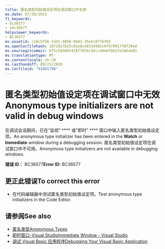 ```yaml
---
title: 匿名类型初始值设定项在调试窗口中无效
ms.date: 07/20/2015
f1_keywords:
- bc36577
- vbc36577
helpviewer_keywords:
- BC36577
ms.assetid: c16c5f56-fd41-4058-9d43-35e5c0f7bf03
ms.openlocfilehash: 1871927b25c01e8c48334902c0f07991770739e8
ms.sourcegitcommit: bf5c5850654187705bc94cc40ebfb62fe346ab02
ms.translationtype: MT
ms.contentlocale: zh-CN
ms.lasthandoff: 09/23/2020
ms.locfileid: "91091790"
---
```

# <a name="anonymous-type-initializers-are-not-valid-in-debug-windows"></a><span data-ttu-id="27299-102">匿名类型初始值设定项在调试窗口中无效</span><span class="sxs-lookup"><span data-stu-id="27299-102">Anonymous type initializers are not valid in debug windows</span></span>

<span data-ttu-id="27299-103">在调试会话期间，已在“监视” \*\*\*\* 或“即时” \*\*\*\* 窗口中输入匿名类型初始值设定项。</span><span class="sxs-lookup"><span data-stu-id="27299-103">An anonymous type initializer has been entered in the **Watch** or **Immediate** window during a debugging session.</span></span> <span data-ttu-id="27299-104">匿名类型初始值设定项在调试窗口中不可用。</span><span class="sxs-lookup"><span data-stu-id="27299-104">Anonymous type initializers are not available in debugging windows.</span></span>  
  
 <span data-ttu-id="27299-105">**错误 ID：** BC36577</span><span class="sxs-lookup"><span data-stu-id="27299-105">**Error ID:** BC36577</span></span>  
  
## <a name="to-correct-this-error"></a><span data-ttu-id="27299-106">更正此错误</span><span class="sxs-lookup"><span data-stu-id="27299-106">To correct this error</span></span>  
  
- <span data-ttu-id="27299-107">在代码编辑器中测试匿名类型初始值设定项。</span><span class="sxs-lookup"><span data-stu-id="27299-107">Test anonymous type initializers in the Code Editor.</span></span>  
  
## <a name="see-also"></a><span data-ttu-id="27299-108">请参阅</span><span class="sxs-lookup"><span data-stu-id="27299-108">See also</span></span>

- [<span data-ttu-id="27299-109">匿名类型</span><span class="sxs-lookup"><span data-stu-id="27299-109">Anonymous Types</span></span>](../programming-guide/language-features/objects-and-classes/anonymous-types.md)
- [<span data-ttu-id="27299-110">即时窗口-Visual Studio</span><span class="sxs-lookup"><span data-stu-id="27299-110">Immediate Window - Visual Studio</span></span>](/visualstudio/ide/reference/immediate-window)
- [<span data-ttu-id="27299-111">调试 Visual Basic 应用程序</span><span class="sxs-lookup"><span data-stu-id="27299-111">Debugging Your Visual Basic Application</span></span>](/visualstudio/debugger/debugger-basics)
